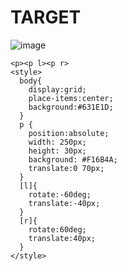 # TARGET

![image](https://github.com/gaschneider/cssbattle/assets/16023844/c30e581a-afd7-4fe4-84e5-0e7bb9a0eedc)

```
<p><p l><p r>
<style>
  body{
    display:grid;
    place-items:center;
    background:#631E1D;
  }
  p {
    position:absolute;
    width: 250px;
    height: 30px;
    background: #F16B4A;
    translate:0 70px;
  }
  [l]{
    rotate:-60deg;
    translate:-40px;
  }
  [r]{
    rotate:60deg;
    translate:40px;
  }
</style>
```
